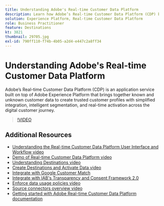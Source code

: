 ```yaml
---
title: Understanding Adobe's Real-time Customer Data Platform
description: Learn how Adobe’s Real-time Customer Data Platform (CDP) brings together known and unknown customer data to create and activate trusted customer profiles.
solution: Experience Platform, Real-time Customer Data Platform
role: Business Practitioner
feature: Destinations
kt: 3821
thumbnail: 29705.jpg
exl-id: 790ff110-f74b-4b05-a2d4-e447c2a8ff34
---
```

# Understanding Adobe's Real-time Customer Data Platform

Adobe’s Real-time Customer Data Platform (CDP) is an application service built on top of Adobe Experience Platform that brings together known and unknown customer data to create trusted customer profiles with simplified integration, intelligent segmentation, and real-time activation across the digital customer journey.

>[!VIDEO](https://video.tv.adobe.com/v/29705?quality=12&learn=on)

## Additional Resources

* [Understanding the Real-time Customer Data Platform User Interface and Workflow video](/help/platform/rtcdp/understanding-the-real-time-customer-data-platform-user-interface.md)
* [Demo of Real-time Customer Data Platform video](demo.md)
* [Understanding Destinations video](/help/platform/destinations/understanding-destinations.md)
* [Create Destinations and Activate Data video](/help/platform/destinations/create-destinations-and-activate-data.md)
* [Integrate with Google Customer Match](/help/platform/destinations/integrate-with-google-customer-match.md)
* [Integrate with IAB's Transparency and Consent Framework 2.0](/help/platform/rtcdp/integrate-with-iab-transparency-and-consent-framework-2.md)
* [Enforce data usage policies video](../governance/enforce-data-usage-policies.md)
* [Source connectors overview video](../sources/overview.md)
* [Getting started with Adobe Real-time Customer Data Platform documentation](https://experienceleague.adobe.com/docs/experience-platform/rtcdp/intro/get-started.html)

